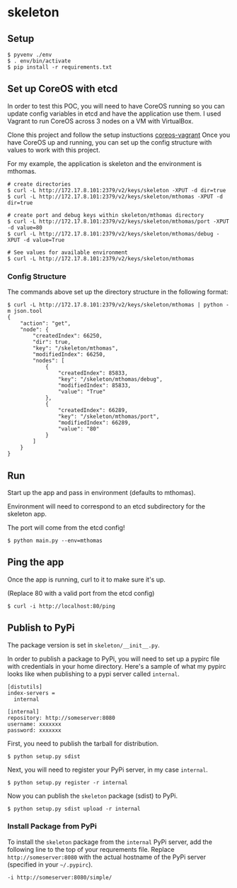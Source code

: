 # skeleton

## Setup

```
$ pyvenv ./env
$ . env/bin/activate
$ pip install -r requirements.txt
```


## Set up CoreOS with etcd

In order to test this POC, you will need to have CoreOS running so you can update config
variables in etcd and have the application use them.
I used Vagrant to run CoreOS across 3 nodes on a VM with VirtualBox.

Clone this project and follow the setup instuctions
[coreos-vagrant](https://coreos.com/os/docs/latest/booting-on-vagrant.html)
Once you have CoreOS up and running, you can set up the config structure with values to work with
this project.

For my example, the application is skeleton and the environment is mthomas.

```
# create directories
$ curl -L http://172.17.8.101:2379/v2/keys/skeleton -XPUT -d dir=true
$ curl -L http://172.17.8.101:2379/v2/keys/skeleton/mthomas -XPUT -d dir=true

# create port and debug keys within skeleton/mthomas directory
$ curl -L http://172.17.8.101:2379/v2/keys/skeleton/mthomas/port -XPUT -d value=80
$ curl -L http://172.17.8.101:2379/v2/keys/skeleton/mthomas/debug -XPUT -d value=True

# See values for available environment
$ curl -L http://172.17.8.101:2379/v2/keys/skeleton/mthomas
```

### Config Structure

The commands above set up the directory structure in the following format:
```
$ curl -L http://172.17.8.101:2379/v2/keys/skeleton/mthomas | python -m json.tool
{
    "action": "get",
    "node": {
        "createdIndex": 66250,
        "dir": true,
        "key": "/skeleton/mthomas",
        "modifiedIndex": 66250,
        "nodes": [
            {
                "createdIndex": 85833,
                "key": "/skeleton/mthomas/debug",
                "modifiedIndex": 85833,
                "value": "True"
            },
            {
                "createdIndex": 66289,
                "key": "/skeleton/mthomas/port",
                "modifiedIndex": 66289,
                "value": "80"
            }
        ]
    }
}
```


## Run
Start up the app and pass in environment (defaults to mthomas).

Environment will need to correspond to an etcd subdirectory for the skeleton app.

The port will come from the etcd config!

```
$ python main.py --env=mthomas
```


## Ping the app

Once the app is running, curl to it to make sure it's up.

(Replace 80 with a valid port from the etcd config)

```
$ curl -i http://localhost:80/ping
```

## Publish to PyPi
The package version is set in `skeleton/__init__.py`.

In order to publish a package to PyPi, you will need to set up a pypirc file
with credentials in your home directory.  Here's a sample of what my pypirc
looks like when publishing to a pypi server called `internal`.
```
[distutils]
index-servers =
  internal

[internal]
repository: http://someserver:8080
username: xxxxxxx
password: xxxxxxx
```

First, you need to publish the tarball for distribution.
```
$ python setup.py sdist
```

Next, you will need to register your PyPi server, in my case `internal`.
```
$ python setup.py register -r internal
```

Now you can publish the `skeleton` package (sdist) to PyPi.
```
$ python setup.py sdist upload -r internal
```

### Install Package from PyPi
To install the `skeleton` package from the `internal` PyPi server, add the
following line to the top of your requrements file.  Replace
`http://someserver:8080` with the actual hostname of the PyPi server (specified
in your `~/.pypirc`).

```
-i http://someserver:8080/simple/
```
